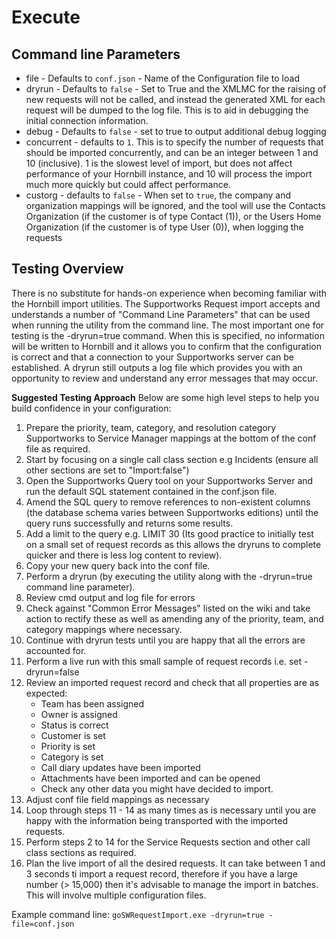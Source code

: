 # Execute

## Command line Parameters

- file - Defaults to `conf.json` - Name of the Configuration file to load
- dryrun - Defaults to `false` - Set to True and the XMLMC for the raising of new requests will not be called, and instead the generated XML for each request will be dumped to the log file. This is to aid in debugging the initial connection information.
- debug - Defaults to `false` - set to true to output additional debug logging
- concurrent - defaults to `1`. This is to specify the number of requests that should be imported concurrently, and can be an integer between 1 and 10 (inclusive). 1 is the slowest level of import, but does not affect performance of your Hornbill instance, and 10 will process the import much more quickly but could affect performance.
- custorg - defaults to `false` - When set to `true`, the company and organization mappings will be ignored, and the tool will use the Contacts Organization (if the customer is of type Contact (1)), or the Users Home Organization (if the customer is of type User (0)), when logging the requests

## Testing Overview

There is no substitute for hands-on experience when becoming familiar with the Hornbill import utilities.
The Supportworks Request import accepts and understands a number of "Command Line Parameters" that can be used when running the utility from the command line. The most important one for testing is the -dryrun=true command. When this is specified, no information will be written to Hornbill and it allows you to confirm that the configuration is correct and that a connection to your Supportworks server can be established. A dryrun still outputs a log file which provides you with an opportunity to review and understand any error messages that may occur.

**Suggested Testing Approach**
Below are some high level steps to help you build confidence in your configuration:

1. Prepare the priority, team, category, and resolution category Supportworks to Service Manager mappings at the bottom of the conf file as required.
2. Start by focusing on a single call class section e.g Incidents (ensure all other sections are set to "Import:false")
3. Open the Supportworks Query tool on your Supportworks Server and run the default SQL statement contained in the conf.json file.
4. Amend the SQL query to remove references to non-existent columns (the database schema varies between Supportworks editions) until the query runs successfully and returns some results.
5. Add a limit to the query e.g. LIMIT 30 (Its good practice to initially test on a small set of request records as this allows the dryruns to complete quicker and there is less log content to review).
6. Copy your new query back into the conf file.
7. Perform a dryrun (by executing the utility along with the -dryrun=true command line parameter).
8. Review cmd output and log file for errors
9. Check against "Common Error Messages" listed on the wiki and take action to rectify these as well as amending any of the priority, team, and category mappings where necessary.
10. Continue with dryrun tests until you are happy that all the errors are accounted for.
11. Perform a live run with this small sample of request records i.e. set -dryrun=false
12. Review an imported request record and check that all properties are as expected:
    - Team has been assigned
    - Owner is assigned
    - Status is correct
    - Customer is set
    -  Priority is set
    - Category is set
    - Call diary updates have been imported
    - Attachments have been imported and can be opened
    - Check any other data you might have decided to import.
13. Adjust conf file field mappings as necessary
14. Loop through steps 11 - 14 as many times as is necessary until you are happy with the information being transported with the imported requests.
15. Perform steps 2 to 14 for the Service Requests section and other call class sections as required.
16. Plan the live import of all the desired requests. It can take between 1 and 3 seconds ti import a request record, therefore if you have a large number (> 15,000) then it's advisable to manage the import in batches. This will involve multiple configuration files.

Example command line: ``goSWRequestImport.exe -dryrun=true -file=conf.json``